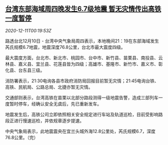 <!--1607648111000-->
[台湾东部海域周四晚发生6.7级地震 暂无灾情传出高铁一度暂停](https://cn.reuters.com/article/taiwan-earthquake-idCNKBS28L01C)
------

<div><i>2020-12-11T00:19:53Z</i></div><p>路透台北12月10日 - 台湾中央气象局周四表示，本地晚间21：19在东部海域发生芮氏规模6.7地震，地震深度76.8公里，台北市最大震度四级。</p><p>最大震度方面，台北市、新北市、桃园市、台中市、新竹县、苗栗县、南投县、云林县、嘉义县、宜兰县、花莲县皆为四级；高雄市、基隆市、新竹市、嘉义市、彰化县、台东县三级。</p><p>消防署表示，21:30电询各县市政府消防局回报目前暂无灾情；21:45电询台铁、高铁、民航局、公路总局、北捷亦暂无灾情。</p><p>交通部则表示，台湾高铁在苗栗以北部分路段测得一级地震告警，造成三部列车一度暂时停车，经确认安全无虞后，先已重新发车。</p><p>地震发生后，高铁公司立即依照相关安全规定进行车站及轨道巡检，目前受影响路段正进行慢速巡检，并依规章逐步提速。</p><p>中央气象局表示，此地震震央在宜兰头城外海12.8公里处，芮氏规模6.7，深度76.8公里。（完）</p>
